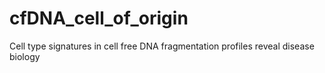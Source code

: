 # cfDNA_cell_of_origin
Cell type signatures in cell free DNA fragmentation profiles reveal disease biology
